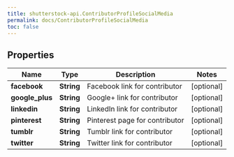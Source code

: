 ```yaml
---
title: shutterstock-api.ContributorProfileSocialMedia
permalink: docs/ContributorProfileSocialMedia
toc: false
---
```


## Properties

Name | Type | Description | Notes
------------ | ------------- | ------------- | -------------
**facebook** | **String** | Facebook link for contributor | [optional] 
**google_plus** | **String** | Google+ link for contributor | [optional] 
**linkedin** | **String** | LinkedIn link for contributor | [optional] 
**pinterest** | **String** | Pinterest page for contributor | [optional] 
**tumblr** | **String** | Tumblr link for contributor | [optional] 
**twitter** | **String** | Twitter link for contributor | [optional] 



